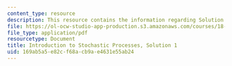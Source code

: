```yaml
---
content_type: resource
description: This resource contains the information regarding Solution 1.
file: https://ol-ocw-studio-app-production.s3.amazonaws.com/courses/18-445-introduction-to-stochastic-processes-spring-2015/169ab5a5e82cf68acb9ae4631e55ab24_MIT18_445S15_homework1_sol.pdf
file_type: application/pdf
resourcetype: Document
title: Introduction to Stochastic Processes, Solution 1
uid: 169ab5a5-e82c-f68a-cb9a-e4631e55ab24
---
```

